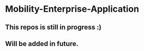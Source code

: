 # Mobility-Enterprise-Application

## This repos is still in progress :) 
## Will be added in future.
